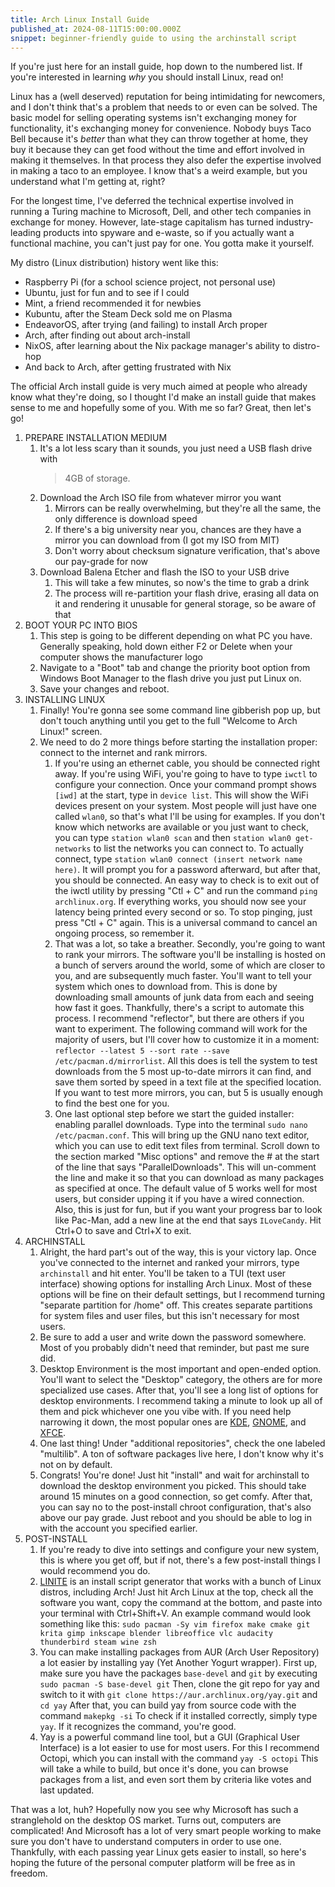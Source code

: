 ```yaml
---
title: Arch Linux Install Guide
published_at: 2024-08-11T15:00:00.000Z
snippet: beginner-friendly guide to using the archinstall script
---
```


If you're just here for an install guide, hop down to the numbered list. If
you're interested in learning _why_ you should install Linux, read on!

Linux has a (well deserved) reputation for being intimidating for newcomers, and
I don't think that's a problem that needs to or even can be solved. The basic
model for selling operating systems isn't exchanging money for functionality,
it's exchanging money for convenience. Nobody buys Taco Bell because it's
_better_ than what they can throw together at home, they buy it because they can
get food without the time and effort involved in making it themselves. In that
process they also defer the expertise involved in making a taco to an employee.
I know that's a weird example, but you understand what I'm getting at, right?

For the longest time, I've deferred the technical expertise involved in running
a Turing machine to Microsoft, Dell, and other tech companies in exchange for
money. However, late-stage capitalism has turned industry-leading products into
spyware and e-waste, so if you actually want a functional machine, you can't
just pay for one. You gotta make it yourself.

My distro (Linux distribution) history went like this:

- Raspberry Pi (for a school science project, not personal use)
- Ubuntu, just for fun and to see if I could
- Mint, a friend recommended it for newbies
- Kubuntu, after the Steam Deck sold me on Plasma
- EndeavorOS, after trying (and failing) to install Arch proper
- Arch, after finding out about arch-install
- NixOS, after learning about the Nix package manager's ability to distro-hop
- And back to Arch, after getting frustrated with Nix

The official Arch install guide is very much aimed at people who already know
what they're doing, so I thought I'd make an install guide that makes sense to
me and hopefully some of you. With me so far? Great, then let's go!

1. PREPARE INSTALLATION MEDIUM
   1. It's a lot less scary than it sounds, you just need a USB flash drive with
      > 4GB of storage.
   2. Download the Arch ISO file from whatever mirror you want
      1. Mirrors can be really overwhelming, but they're all the same, the only
         difference is download speed
      2. If there's a big university near you, chances are they have a mirror
         you can download from (I got my ISO from MIT)
      3. Don't worry about checksum signature verification, that's above our
         pay-grade for now
   3. Download Balena Etcher and flash the ISO to your USB drive
      1. This will take a few minutes, so now's the time to grab a drink
      2. The process will re-partition your flash drive, erasing all data on it
         and rendering it unusable for general storage, so be aware of that
2. BOOT YOUR PC INTO BIOS
   1. This step is going to be different depending on what PC you have.
      Generally speaking, hold down either F2 or Delete when your computer shows
      the manufacturer logo
   2. Navigate to a "Boot" tab and change the priority boot option from Windows
      Boot Manager to the flash drive you just put Linux on.
   3. Save your changes and reboot.
3. INSTALLING LINUX
   1. Finally! You're gonna see some command line gibberish pop up, but don't
      touch anything until you get to the full "Welcome to Arch Linux!" screen.
   2. We need to do 2 more things before starting the installation proper:
      connect to the internet and rank mirrors.
      1. If you're using an ethernet cable, you should be connected right away.
         If you're using WiFi, you're going to have to type `iwctl` to configure
         your connection. Once your command prompt shows `[iwd]` at the start,
         type in `device list`. This will show the WiFi devices present on your
         system. Most people will just have one called `wlan0`, so that's what
         I'll be using for examples. If you don't know which networks are
         available or you just want to check, you can type `station wlan0 scan`
         and then `station wlan0 get-networks` to list the networks you can
         connect to. To actually connect, type
         `station wlan0 connect (insert network name here)`. It will prompt you
         for a password afterward, but after that, you should be connected. An
         easy way to check is to exit out of the iwctl utility by pressing
         "Ctl + C" and run the command `ping archlinux.org`. If everything
         works, you should now see your latency being printed every second or
         so. To stop pinging, just press "Ctl + C" again. This is a universal
         command to cancel an ongoing process, so remember it.
      2. That was a lot, so take a breather. Secondly, you're going to want to
         rank your mirrors. The software you'll be installing is hosted on a
         bunch of servers around the world, some of which are closer to you, and
         are subsequently much faster. You'll want to tell your system which
         ones to download from. This is done by downloading small amounts of
         junk data from each and seeing how fast it goes. Thankfully, there's a
         script to automate this process. I recommend "reflector", but there are
         others if you want to experiment. The following command will work for
         the majority of users, but I'll cover how to customize it in a moment:
         `reflector --latest 5 --sort rate --save /etc/pacman.d/mirrorlist`. All
         this does is tell the system to test downloads from the 5 most
         up-to-date mirrors it can find, and save them sorted by speed in a text
         file at the specified location. If you want to test more mirrors, you
         can, but 5 is usually enough to find the best one for you.
      3. One last optional step before we start the guided installer: enabling
         parallel downloads. Type into the terminal
         `sudo nano /etc/pacman.conf`. This will bring up the GNU nano text
         editor, which you can use to edit text files from terminal. Scroll down
         to the section marked "Misc options" and remove the # at the start of
         the line that says "ParallelDownloads". This will un-comment the line
         and make it so that you can download as many packages as specified at
         once. The default value of 5 works well for most users, but consider
         upping it if you have a wired connection. Also, this is just for fun,
         but if you want your progress bar to look like Pac-Man, add a new line
         at the end that says `ILoveCandy`. Hit Ctrl+O to save and Ctrl+X to
         exit.
4. ARCHINSTALL
   1. Alright, the hard part's out of the way, this is your victory lap. Once
      you've connected to the internet and ranked your mirrors, type
      `archinstall` and hit enter. You'll be taken to a TUI (text user
      interface) showing options for installing Arch Linux. Most of these
      options will be fine on their default settings, but I recommend turning
      "separate partition for /home" off. This creates separate partitions for
      system files and user files, but this isn't necessary for most users.
   2. Be sure to add a user and write down the password somewhere. Most of you
      probably didn't need that reminder, but past me sure did.
   3. Desktop Environment is the most important and open-ended option. You'll
      want to select the "Desktop" category, the others are for more specialized
      use cases. After that, you'll see a long list of options for desktop
      environments. I recommend taking a minute to look up all of them and pick
      whichever one you vibe with. If you need help narrowing it down, the most
      popular ones are [KDE](https://kde.org/), [GNOME](https://www.gnome.org/),
      and [XFCE](https://xfce.org/).
   4. One last thing! Under "additional repositories", check the one labeled
      "multilib". A ton of software packages live here, I don't know why it's
      not on by default.
   5. Congrats! You're done! Just hit "install" and wait for archinstall to
      download the desktop environment you picked. This should take around 15
      minutes on a good connection, so get comfy. After that, you can say no to
      the post-install chroot configuration, that's also above our pay grade.
      Just reboot and you should be able to log in with the account you
      specified earlier.
5. POST-INSTALL
   1. If you're ready to dive into settings and configure your new system, this
      is where you get off, but if not, there's a few post-install things I
      would recommend you do.
   2. [LINITE](https://jplsek.github.io/Linite/) is an install script generator
      that works with a bunch of Linux distros, including Arch! Just hit Arch
      Linux at the top, check all the software you want, copy the command at the
      bottom, and paste into your terminal with Ctrl+Shift+V. An example command
      would look something like this:
      `sudo pacman -Sy vim firefox make cmake git krita gimp inkscape blender libreoffice vlc audacity thunderbird steam wine zsh`
   3. You can make installing packages from AUR (Arch User Repository) a lot
      easier by installing yay (Yet Another Yogurt wrapper). First up, make sure
      you have the packages `base-devel` and `git` by executing
      `sudo pacman -S base-devel git` Then, clone the git repo for yay and
      switch to it with `git clone https://aur.archlinux.org/yay.git` and
      `cd yay` After that, you can build yay from source code with the command
      `makepkg -si` To check if it installed correctly, simply type `yay`. If it
      recognizes the command, you're good.
   4. Yay is a powerful command line tool, but a GUI (Graphical User Interface)
      is a lot easier to use for most users. For this I recommend Octopi, which
      you can install with the command `yay -S octopi` This will take a while to
      build, but once it's done, you can browse packages from a list, and even
      sort them by criteria like votes and last updated.

That was a lot, huh? Hopefully now you see why Microsoft has such a stranglehold
on the desktop OS market. Turns out, computers are complicated! And Microsoft
has a lot of very smart people working to make sure you don't have to understand
computers in order to use one. Thankfully, with each passing year Linux gets
easier to install, so here's hoping the future of the personal computer platform
will be free as in freedom.
